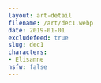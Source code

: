 ```yaml
---
layout: art-detail
filename: /art/dec1.webp
date: 2019-01-01
excludefeed: true
slug: dec1
characters:
- Elisanne
nsfw: false
---
```

